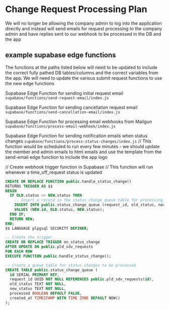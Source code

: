 # Change Request Processing Plan

We will no longer be allowing the company admin to log into the application directly and instead will send emails for request processing to the company admin and have replies sent to our webhook to be processed in the DB and the app

## example supabase edge functions

The functions at the paths listed below will need to be updated to include the correct fully pathed DB tables/columns and the correct variables from the app. We will need to update the various submit request functions to use the new edge functions

Supabase Edge Function for sending initial request email
`supabase/functions/send-request-email/index.js`

Supabase Edge Function for sending cancellation request email
`supabase/functions/send-cancellation-email/index.js`

Supabase Edge Function for processing email webhooks from Mailgun
`supabase/functions/process-email-webhook/index.js`

Supabase Edge Function for sending notification emails when status changes
`supabase/functions/process-status-changes/index.js`
// This function would be scheduled to run every few minutes - we should update the member and admin emails to html emails and use the template from the send-email edge function to include the app logo

// Create webhook trigger function in Supabase
// This function will run whenever a time_off_request status is updated

```sql
CREATE OR REPLACE FUNCTION public.handle_status_change()
RETURNS TRIGGER AS $$
BEGIN
  IF OLD.status <> NEW.status THEN
    -- Insert a record in the status_change_queue table for processing
    INSERT INTO public.status_change_queue (request_id, old_status, new_status)
    VALUES (NEW.id, OLD.status, NEW.status);
  END IF;
  RETURN NEW;
END;
$$ LANGUAGE plpgsql SECURITY DEFINER;

-- Create the trigger
CREATE OR REPLACE TRIGGER on_status_change
AFTER UPDATE ON public.pld_sdv_requests
FOR EACH ROW
EXECUTE FUNCTION public.handle_status_change();

-- Create a queue table for status changes to be processed
CREATE TABLE public.status_change_queue (
  id SERIAL PRIMARY KEY,
  request_id UUID NOT NULL REFERENCES public.pld_sdv_requests(id),
  old_status TEXT NOT NULL,
  new_status TEXT NOT NULL,
  processed BOOLEAN DEFAULT FALSE,
  created_at TIMESTAMP WITH TIME ZONE DEFAULT NOW()
);
```
